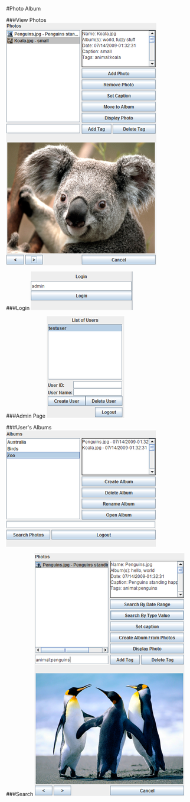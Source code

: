 #Photo Album

###View Photos
![ScreenShot](doc/screenshots/AlbumView.png)

###Login
![ScreenShot](doc/screenshots/Login.png)

###Admin Page
![ScreenShot](doc/screenshots/UserList.png)

###User's Albums
![ScreenShot](doc/screenshots/Albums.png)

###Search
![ScreenShot](doc/screenshots/SearchView.png)